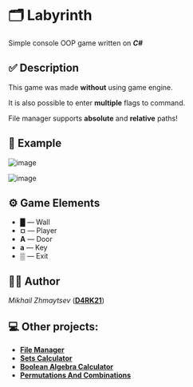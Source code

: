# 🗂 Labyrinth

Simple console OOP game written on _**C#**_

## ✅ Description

This game was made **without** using game engine.

It is also possible to enter **multiple** flags to command.

File manager supports **absolute** and **relative** paths!

## 📸 Example

![image](https://user-images.githubusercontent.com/104267987/177594620-f62d0822-e26e-45fa-a14a-75f526ca437b.png)

![image](https://user-images.githubusercontent.com/104267987/177594689-a338e6b7-c558-4f64-9e6e-da1910a5056a.png)


##  ⚙️ Game Elements

* **█** — Wall
* **¤** — Player
* **A** — Door
* **a** — Key
* **▒** — Exit


## 👨‍💻 Author
*Mikhail Zhmaytsev* ([**D4RK21**](https://github.com/D4RK21))

## 💻 Other projects:
* [**File Manager**](https://github.com/D4RK21/FileManager-Zhmaytsev)
* [**Sets Calculator**](https://github.com/D4RK21/SetsCalculator)
* [**Boolean Algebra Calculator**](https://github.com/D4RK21/BooleanAlgebraCalculator)
* [**Permutations And Combinations**](https://github.com/D4RK21/PermutationsAndCombinations)
